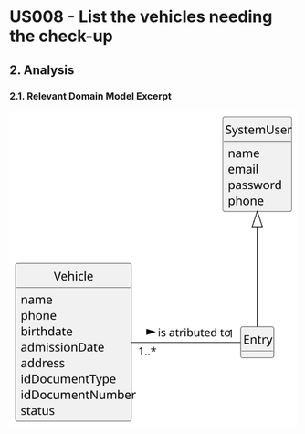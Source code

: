 # US008 - List the vehicles needing the check-up 

## 2. Analysis

### 2.1. Relevant Domain Model Excerpt 

![Domain Model](svg/us026-domain-model-0.svg)
